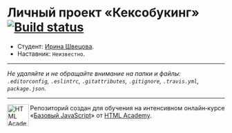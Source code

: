 # Личный проект «Кексобукинг» [![Build status][travis-image]][travis-url]

* Студент: [Ирина Швецова](https://up.htmlacademy.ru/javascript/11/user/204406).
* Наставник: `Неизвестно`.

---

_Не удаляйте и не обращайте внимание на папки и файлы:_<br>
_`.editorconfig`, `.eslintrc`, `.gitattributes`, `.gitignore`, `.travis.yml`, `package.json`._

---

<a href="https://htmlacademy.ru/intensive/javascript"><img align="left" width="50" height="50" title="HTML Academy" src="https://up.htmlacademy.ru/static/img/intensive/javascript/logo-for-github.svg"></a>

Репозиторий создан для обучения на интенсивном онлайн‑курсе «[Базовый JavaScript](https://htmlacademy.ru/intensive/javascript)» от [HTML Academy](https://htmlacademy.ru).

[travis-image]: https://travis-ci.org/htmlacademy-javascript/204406-keksobooking.svg?branch=master
[travis-url]: https://travis-ci.org/htmlacademy-javascript/204406-keksobooking
